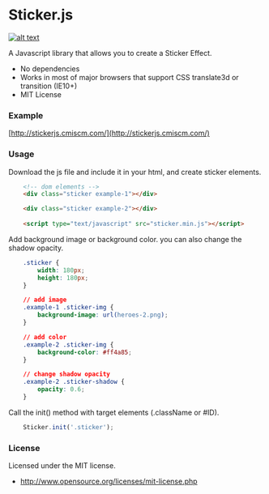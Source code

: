 Sticker.js
============


[![alt text](http://cmiscm.github.com/cm-rotate.js/screenshot/cmrotate-img.jpg)](https://github.com/cmiscm/stickerjs/)


A Javascript library that allows you to create a Sticker Effect.

 * No dependencies
 * Works in most of major browsers that support CSS translate3d or transition (IE10+)
 * MIT License
 
### Example
[http://stickerjs.cmiscm.com/](http://stickerjs.cmiscm.com/)

### Usage

Download the js file and include it in your html, and create sticker elements.
```html
	<!-- dom elements -->
	<div class="sticker example-1"></div>

	<div class="sticker example-2"></div>
	
    <script type="text/javascript" src="sticker.min.js"></script>
```

Add background image or background color. you can also change the shadow opacity.
```css
	.sticker {
		width: 180px;
		height: 180px;
	}

	// add image
	.example-1 .sticker-img {
		background-image: url(heroes-2.png);
	}

	// add color
	.example-2 .sticker-img {
		background-color: #ff4a85;
	}

	// change shadow opacity
	.example-2 .sticker-shadow {
		opacity: 0.6;
	}
```

Call the init() method with target elements (.className or #ID).
```js
    Sticker.init('.sticker');
```


### License
Licensed under the MIT license.

 - http://www.opensource.org/licenses/mit-license.php
